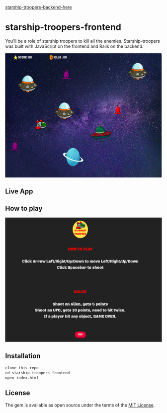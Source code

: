 [starship-troopers-backend-here](https://github.com/Tanattha/starship-troopers-backend)

# starship-troopers-frontend

You'll be a role of starship troopers to kill all the enemies. Starship-troopers was built with JavaScript on the frontend and Rails on the backend.

<img src="./src/game.png" width="700" height="400" />

## Live App


## How to play

<img src="./src/howtoplay.png" width="700" height="400" />

## Installation

```
clone this repo
cd starship-troopers-frontend
open index.html
```

## License

The gem is available as open source under the terms of the [MIT License](https://opensource.org/licenses/MIT).
